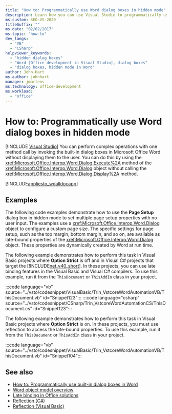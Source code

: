 ```yaml
---
title: "How to: Programmatically use Word dialog boxes in hidden mode"
description: Learn how you can use Visual Studio to programmatically use Microsoft Word dialog boxes in hidden mode.
ms.custom: SEO-VS-2020
titleSuffix: ""
ms.date: "02/02/2017"
ms.topic: "how-to"
dev_langs:
  - "VB"
  - "CSharp"
helpviewer_keywords:
  - "hidden dialog boxes"
  - "Word [Office development in Visual Studio], dialog boxes"
  - "dialog boxes, hidden mode in Word"
author: John-Hart
ms.author: johnhart
manager: jmartens
ms.technology: office-development
ms.workload:
  - "office"
---
```

# How to: Programmatically use Word dialog boxes in hidden mode

 [!INCLUDE [Visual Studio](~/includes/applies-to-version/vs-not-mac.md)]
  You can perform complex operations with one method call by invoking the built-in dialog boxes in Microsoft Office Word without displaying them to the user. You can do this by using the <xref:Microsoft.Office.Interop.Word.Dialog.Execute%2A> method of the <xref:Microsoft.Office.Interop.Word.Dialog> object without calling the <xref:Microsoft.Office.Interop.Word.Dialog.Display%2A> method.

 [!INCLUDE[appliesto_wdalldocapp](../vsto/includes/appliesto-wdalldocapp-md.md)]

## Examples
 The following code examples demonstrate how to use the **Page Setup** dialog box in hidden mode to set multiple page setup properties with no user input. The examples use a <xref:Microsoft.Office.Interop.Word.Dialog> object to configure a custom page size. The specific settings for page setup, such as the top margin, bottom margin, and so on, are available as late-bound properties of the <xref:Microsoft.Office.Interop.Word.Dialog> object. These properties are dynamically created by Word at run time.

 The following example demonstrates how to perform this task in Visual Basic projects where **Option Strict** is off and in Visual C# projects that target the [!INCLUDE[net_v40_short](../sharepoint/includes/net-v40-short-md.md)]. In these projects, you can use late binding features in the Visual Basic and Visual C# compilers. To use this example, run it from the `ThisDocument` or `ThisAddIn` class in your project.

 :::code language="vb" source="../vsto/codesnippet/VisualBasic/Trin_VstcoreWordAutomationVB/ThisDocument.vb" id="Snippet123":::
 :::code language="csharp" source="../vsto/codesnippet/CSharp/Trin_VstcoreWordAutomationCS/ThisDocument.cs" id="Snippet123":::

 The following example demonstrates how to perform this task in Visual Basic projects where **Option Strict** is on. In these projects, you must use reflection to access the late-bound properties. To use this example, run it from the `ThisDocument` or `ThisAddIn` class in your project.

 :::code language="vb" source="../vsto/codesnippet/VisualBasic/Trin_VstcoreWordAutomationVB/ThisDocument.vb" id="Snippet104":::

## See also
- [How to: Programmatically use built-in dialog boxes in Word](../vsto/how-to-programmatically-use-built-in-dialog-boxes-in-word.md)
- [Word object model overview](../vsto/word-object-model-overview.md)
- [Late binding in Office solutions](../vsto/late-binding-in-office-solutions.md)
- [Reflection (C#)](/dotnet/csharp/programming-guide/concepts/reflection)
- [Reflection (Visual Basic)](/dotnet/visual-basic/programming-guide/concepts/reflection)
